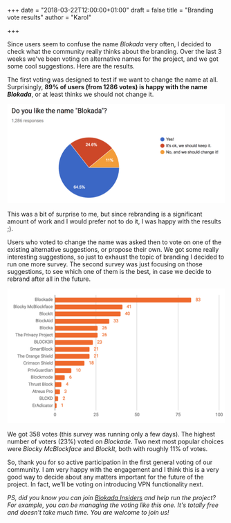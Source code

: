 +++
date = "2018-03-22T12:00:00+01:00"
draft = false
title = "Branding vote results"
author = "Karol"

+++

Since users seem to confuse the name _Blokada_ very often, I decided to check what the community really thinks about the branding. Over the last 3 weeks we've been voting on alternative names for the project, and we got some cool suggestions. Here are the results.

The first voting was designed to test if we want to change the name at all. Surprisingly, **89% of users (from 1286 votes) is happy with the name _Blokada_**, or at least thinks we should not change it.

![Branding vote 1](/img/branding_1.png)

This was a bit of surprise to me, but since rebranding is a significant amount of work and I would prefer not to do it, I was happy with the results ;).

Users who voted to change the name was asked then to vote on one of the existing alternative suggestions, or propose their own. We got some really interesting suggestions, so just to exhaust the topic of branding I decided to run one more survey. The second survey was just focusing on those suggestions, to see which one of them is the best, in case we decide to rebrand after all in the future.

![Branding vote 2](/img/branding_2.png)

We got 358 votes (this survey was running only a few days). The highest number of voters (23%) voted on _Blockade_. Two next most popular choices were _Blocky McBlockface_ and _BlockIt_, both with roughly 11% of votes.

So, thank you for so active participation in the first general voting of our community. I am very happy with the engagement and I think this is a very good way to decide about any matters important for the future of the project. In fact, we'll be voting on introducing VPN functionality next.

_PS, did you know you can join [Blokada Insiders](http://go.blokada.org/blog_insiders) and help run the project? For example, you can be managing the voting like this one. It's totally free and doesn't take much time. You are welcome to join us!_
